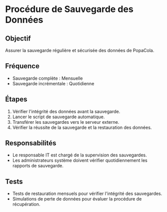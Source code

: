 # Procédure de Sauvegarde des Données

## Objectif
Assurer la sauvegarde régulière et sécurisée des données de PopaCola.

## Fréquence
- Sauvegarde complète : Mensuelle
- Sauvegarde incrémentale : Quotidienne

## Étapes
1. Vérifier l'intégrité des données avant la sauvegarde.
2. Lancer le script de sauvegarde automatique.
3. Transférer les sauvegardes vers le serveur externe.
4. Vérifier la réussite de la sauvegarde et la restauration des données.

## Responsabilités
- Le responsable IT est chargé de la supervision des sauvegardes.
- Les administrateurs système doivent vérifier quotidiennement les rapports de sauvegarde.

## Tests
- Tests de restauration mensuels pour vérifier l'intégrité des sauvegardes.
- Simulations de perte de données pour évaluer la procédure de récupération.
